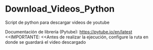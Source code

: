 # Download_Videos_Python
Script de python para descargar videos de youtube

Documentación de librería (Pytube): https://pytube.io/en/latest     
<<IMPORTANTE:
<<Antes de realizar la ejecución, configure la ruta en donde se guardará el video descargado
